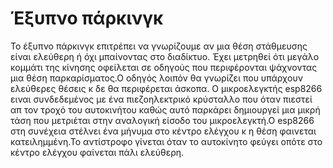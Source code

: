 #  Έξυπνο πάρκινγκ

Το έξυπνο πάρκινγκ επιτρέπει να γνωρίζουμε αν μια θέση στάθμευσης είναι ελεύθερη ή όχι μπαίνοντας στο διαδίκτυο. Έχει μετρηθεί ότι μεγάλο κομμάτι
της κίνησης οφείλεται σε οδηγούς που περιφέρονται ψάχνοντας μια θέση παρκαρίσματος.Ο οδηγός λοιπόν θα γνωρίζει που υπάρχουν ελεύθερες θέσεις κ 
δε θα περιφέρεται άσκοπα.
Ο μικροελεγκτής esp8266 ειναι συνδεδεμένος με ένα πιεζοηλεκτρικό κρύσταλλο που όταν πιεστεί απ τον τροχό του αυτοκινήτου καθώς αυτό παρκάρει
δημιουργεί μια μικρή τάση που μετριέται στην αναλογική είσοδο του μικροελεγκτή.Ο esp8266 στη συνέχεια στέλνει ένα μήνυμα στο κέντρο ελέγχου κ 
η θέση φαινεται κατειλημμένη.Το αντίστροφο γίνεται όταν το αυτοκίνητο φεύγει οπότε στο κέντρο ελέγχου φαίνεται πάλι ελεύθερη.
